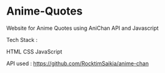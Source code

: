 # Anime-Quotes
Website for Anime Quotes using AniChan API and Javascript 


Tech Stack :

HTML
CSS
JavaScript

API used : https://github.com/RocktimSaikia/anime-chan
